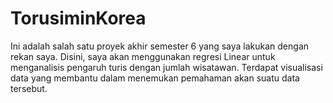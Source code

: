 # TorusiminKorea

Ini adalah salah satu proyek akhir semester 6 yang saya lakukan dengan rekan saya. Disini, saya akan menggunakan regresi Linear untuk menganalisis pengaruh turis dengan jumlah wisatawan. Terdapat visualisasi data yang membantu dalam menemukan pemahaman akan suatu data tersebut.
